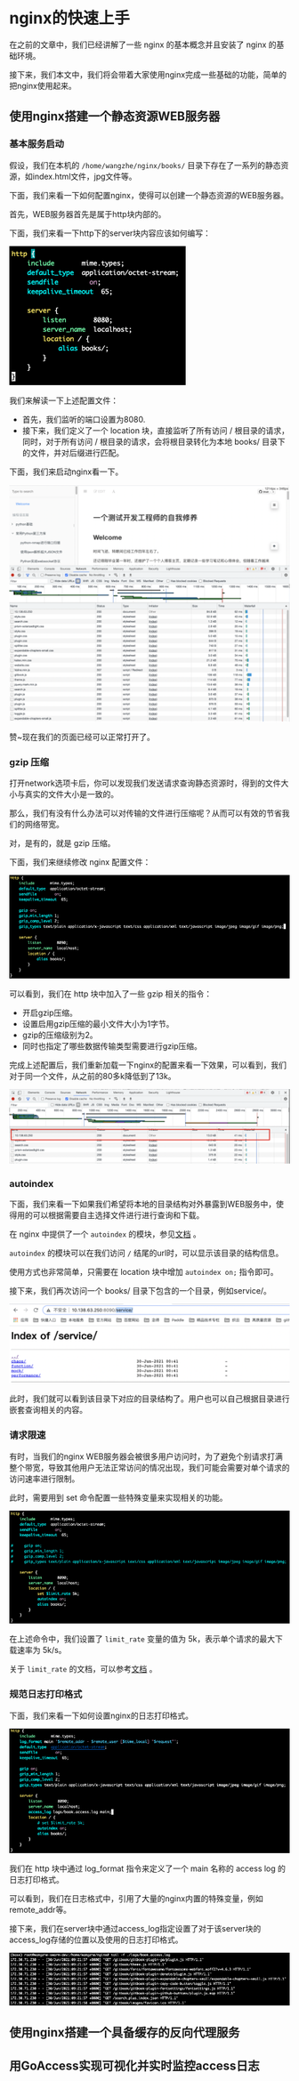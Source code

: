 # nginx的快速上手

在之前的文章中，我们已经讲解了一些 nginx 的基本概念并且安装了 nginx 的基础环境。

接下来，我们本文中，我们将会带着大家使用nginx完成一些基础的功能，简单的把nginx使用起来。

## 使用nginx搭建一个静态资源WEB服务器

### 基本服务启动

假设，我们在本机的 `/home/wangzhe/nginx/books/` 目录下存在了一系列的静态资源，如index.html文件，jpg文件等。

下面，我们来看一下如何配置nginx，使得可以创建一个静态资源的WEB服务器。

首先，WEB服务器首先是属于http块内部的。

下面，我们来看一下http下的server块内容应该如何编写：

![quick_start1](./picture/quick_start1.png)

我们来解读一下上述配置文件：

 - 首先，我们监听的端口设置为8080.
 - 接下来，我们定义了一个 location 块，直接监听了所有访问 / 根目录的请求，同时，对于所有访问 / 根目录的请求，会将根目录转化为本地 books/ 目录下的文件，并对后缀进行匹配。

下面，我们来启动nginx看一下。

![quick_start2](./picture/quick_start2.png)

赞~现在我们的页面已经可以正常打开了。

### gzip 压缩

打开network选项卡后，你可以发现我们发送请求查询静态资源时，得到的文件大小与真实的文件大小是一致的。

那么，我们有没有什么办法可以对传输的文件进行压缩呢？从而可以有效的节省我们的网络带宽。

对，是有的，就是 gzip 压缩。

下面，我们来继续修改 nginx 配置文件：

![quick_start3](./picture/quick_start3.png)

可以看到，我们在 http 块中加入了一些 gzip 相关的指令：

 - 开启gzip压缩。
 - 设置启用gzip压缩的最小文件大小为1字节。
 - gzip的压缩级别为2。
 - 同时也指定了哪些数据传输类型需要进行gzip压缩。


完成上述配置后，我们重新加载一下nginx的配置来看一下效果，可以看到，我们对于同一个文件，从之前的80多k降低到了13k。

![quick_start4](./picture/quick_start4.png)

### autoindex

下面，我们来看一下如果我们希望将本地的目录结构对外暴露到WEB服务中，使得用的可以根据需要自主选择文件进行进行查询和下载。

在 nginx 中提供了一个 `autoindex` 的模块，参见[文档](https://nginx.org/en/docs/http/ngx_http_autoindex_module.html) 。

`autoindex` 的模块可以在我们访问 `/` 结尾的url时，可以显示该目录的结构信息。

使用方式也非常简单，只需要在 location 块中增加 `autoindex on;` 指令即可。

接下来，我们再次访问一个 books/ 目录下包含的一个目录，例如service/。

![quick_start5](./picture/quick_start5.png)

此时，我们就可以看到该目录下对应的目录结构了。用户也可以自己根据目录进行嵌套查询相关的内容。

### 请求限速

有时，当我们的nginx WEB服务器会被很多用户访问时，为了避免个别请求打满整个带宽，导致其他用户无法正常访问的情况出现，我们可能会需要对单个请求的访问速率进行限制。

此时，需要用到 set 命令配置一些特殊变量来实现相关的功能。

![quick_start6](./picture/quick_start6.png)

在上述命令中，我们设置了 `limit_rate` 变量的值为 5k，表示单个请求的最大下载速率为 5k/s。

关于 `limit_rate` 的文档，可以参考[文档](https://nginx.org/en/docs/http/ngx_http_core_module.html#limit_rate) 。

### 规范日志打印格式

下面，我们来看一下如何设置nginx的日志打印格式。

![quick_start7](./picture/quick_start7.png)

我们在 http 块中通过 log_format 指令来定义了一个 main 名称的 access log 的日志打印格式。

可以看到，我们在日志格式中，引用了大量的nginx内置的特殊变量，例如remote_addr等。

接下来，我们在server块中通过access_log指定设置了对于该server块的access_log存储的位置以及使用的日志打印格式。

![quick_start8](./picture/quick_start8.png)


## 使用nginx搭建一个具备缓存的反向代理服务


## 用GoAccess实现可视化并实时监控access日志

